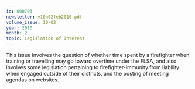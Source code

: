 ```yaml
---
id: 000703
newsletter: v10n02feb2010.pdf
volume_issue: 10-02
year: 2010
month: 2
topic: Legislation of Interest
---
```


This issue involves the question of whether time spent by a firefighter when training or travelling may go toward overtime under the FLSA, and also involves some legislation pertaining to firefighter-immunity from liability when engaged outside of their districts, and the posting of meeting agendas on websites.